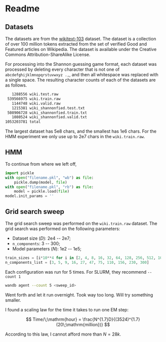# Readme

## Datasets

The datasets are from the [wikitext-103](https://blog.einstein.ai/the-wikitext-long-term-dependency-language-modeling-dataset/) dataset. The dataset is a collection of over 100 million tokens extracted from the set of verified Good and Featured articles on Wikipedia. The dataset is available under the Creative Commons Attribution-ShareAlike License.

For processing into the Shannon guessing game format, each dataset was processed by deleting every character that is not one of `abcdefghijklmnopqrstuvwxyz .,`, and then all whitespace was replaced with a single space. The resulting character counts of each of the datasets are as follows.

```txt
   1288556 wiki.test.raw
 539566975 wiki.train.raw
   1144748 wiki.valid.raw
   1215381 wiki_shannonfied.test.txt
 508906728 wiki_shannonfied.train.txt
   1080524 wiki_shannonfied.valid.txt
1053203781 total
```

The largest dataset has 5e8 chars, and the smallest has 1e6 chars. For the HMM experiment we only use up to 2e7 chars in the `wiki.train.raw`.

## HMM

To continue from where we left off,

```python
import pickle
with open("filename.pkl", "wb") as file:
    pickle.dump(model, file)
with open("filename.pkl", "rb") as file:
    model = pickle.load(file)
model.init_params = ''
```

## Grid search sweep

The grid search sweep was performed on the `wiki.train.raw` dataset. The grid search was performed on the following parameters:

* Dataset size ($D$): 2e4 -- 2e7;
* `n_components`: 3 -- 300;
* Model parameters ($N$): 1e2 -- 1e5;

```python
train_sizes = [i*10**4 for i in [2, 4, 8, 16, 32, 64, 128, 256, 512, 1024, 2048]]
n_components_list = [3, 5, 9, 16, 27, 47, 75, 110, 156, 230, 300]
```

Each configuration was run for 5 times. For SLURM, they recommend `--count 1`

```bash
wandb agent --count 5 <sweep_id>
```

Went forth and let it run overnight. Took way too long. Will try something smaller.

I found a scaling law for the time it takes to run one EM step:

$$
Time/\;\mathrm{hour} = \frac{N^{1.7}D}{(3524)^{1.7}(20\;\mathrm{million})}
$$

According to this law, I cannot afford more than $N = 28k$.
